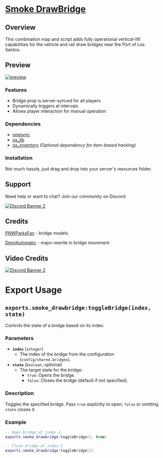 # [Smoke DrawBridge](https://forum.cfx.re/t/map-script-functional-lift-bridges-at-port/5307670)
## Overview
This combination map and script adds fully operational vertical-lift capabilities for the vehicle and rail draw bridges near the Port of Los Santos. 

## Preview
[![preview](https://cdn.discordapp.com/attachments/1048474430319370260/1341721971674710057/SSSS.jpg?ex=67c2e4f6&is=67c19376&hm=fe3cc1d3d19118844dc002ddf259962ed7fb452505f23e43e9c48a4fe77a5cf6&)](https://youtu.be/F9RSTJJ-MkA?si=BhVEXrFCTQivnxY-)
### Features
- Bridge prop is server-synced for all players 
- Dynamically triggers at intervals
- Allows player interaction for manual operation

### Dependencies
- [onesync](https://docs.fivem.net/docs/scripting-reference/onesync/)
- [ox_lib](https://github.com/overextended/ox_lib/releases)
- [ox_inventory](https://github.com/overextended/ox_inventory/releases) *(Optional dependency for item-based hacking)*

### Installation
Not much hassle, just drag and drop into your server's resources folder.

## Support
Need help or want to chat? Join our community on Discord: 

[![Discord Banner 2](https://discord.com/api/guilds/1166449313824653393/widget.png?style=banner3)](https://discord.gg/HDvgpMEKjX)

## Credits
[PNWParksFan](https://parksmods.com/donate/) - bridge models

[DemiAutomatic](https://github.com/DemiAutomatic) - major rewrite in bridge movement

## Video Credits
[![Discord Banner 2](https://discord.com/api/guilds/1341623000579051520/widget.png?style=banner2)](https://discord.gg/U9y5DAxwH3)


# Export Usage

## `exports.smoke_drawbridge:toggleBridge(index, state)`

Controls the state of a bridge based on its index.

### Parameters
- **`index`** (`integer`)
  - The index of the bridge from the configuration (`config/shared.bridges`).
- **`state`** (`boolean`, optional)
  - The target state for the bridge:
    - `true`: Opens the bridge.
    - `false`: Closes the bridge (default if not specified).

### Description

Toggles the specified bridge. Pass `true` explicitly to open; `false` or omitting `state` closes it.

### Example
```lua
-- Open bridge at index 1
exports.smoke_drawbridge:toggleBridge(1, true)

-- Close bridge at index 2
exports.smoke_drawbridge:toggleBridge(2)
```
